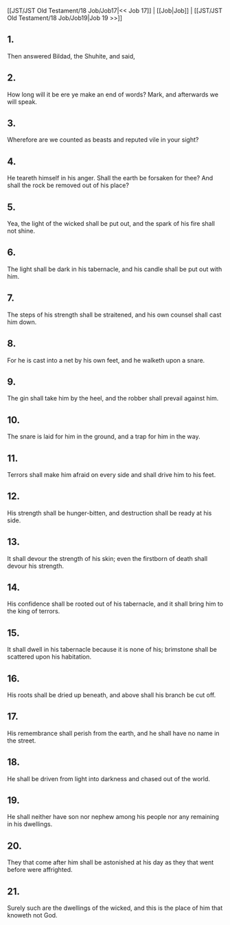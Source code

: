[[JST/JST Old Testament/18 Job/Job17|<< Job 17]] | [[Job|Job]] | [[JST/JST Old Testament/18 Job/Job19|Job 19 >>]]
## 1.
Then answered Bildad, the Shuhite, and said,
## 2.
How long will it be ere ye make an end of words? Mark, and afterwards we will speak.
## 3.
Wherefore are we counted as beasts and reputed vile in your sight?
## 4.
He teareth himself in his anger. Shall the earth be forsaken for thee? And shall the rock be removed out of his place?
## 5.
Yea, the light of the wicked shall be put out, and the spark of his fire shall not shine.
## 6.
The light shall be dark in his tabernacle, and his candle shall be put out with him.
## 7.
The steps of his strength shall be straitened, and his own counsel shall cast him down.
## 8.
For he is cast into a net by his own feet, and he walketh upon a snare.
## 9.
The gin shall take him by the heel, and the robber shall prevail against him.
## 10.
The snare is laid for him in the ground, and a trap for him in the way.
## 11.
Terrors shall make him afraid on every side and shall drive him to his feet.
## 12.
His strength shall be hunger-bitten, and destruction shall be ready at his side.
## 13.
It shall devour the strength of his skin; even the firstborn of death shall devour his strength.
## 14.
His confidence shall be rooted out of his tabernacle, and it shall bring him to the king of terrors.
## 15.
It shall dwell in his tabernacle because it is none of his; brimstone shall be scattered upon his habitation.
## 16.
His roots shall be dried up beneath, and above shall his branch be cut off.
## 17.
His remembrance shall perish from the earth, and he shall have no name in the street.
## 18.
He shall be driven from light into darkness and chased out of the world.
## 19.
He shall neither have son nor nephew among his people nor any remaining in his dwellings.
## 20.
They that come after him shall be astonished at his day as they that went before were affrighted.
## 21.
Surely such are the dwellings of the wicked, and this is the place of him that knoweth not God.

